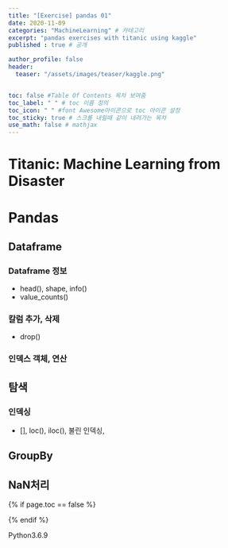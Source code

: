 ```yaml
---
title: "[Exercise] pandas 01"
date: 2020-11-09
categories: "MachineLearning" # 카테고리
excerpt: "pandas exercises with titanic using kaggle"
published : true # 공개

author_profile: false
header:
  teaser: "/assets/images/teaser/kaggle.png"


toc: false #Table Of Contents 목차 보여줌
toc_label: " " # toc 이름 정의
toc_icon: " " #font Awesome아이콘으로 toc 아이콘 설정
toc_sticky: true # 스크롤 내릴때 같이 내려가는 목차
use_math: false # mathjax
---
```


# Titanic: Machine Learning from Disaster

# Pandas

## Dataframe

### Dataframe 정보

- head(), shape, info()
- value_counts()

### 칼럼 추가, 삭제

- drop()

### 인덱스 객체, 연산

## 탐색

### 인덱싱

- [], loc(), iloc(), 불린 인덱싱,

## GroupBy

## NaN처리

{% if page.toc == false %}
<style>
.page {
  padding-right:0px;
}
</style>
{% endif %}

<span><span class="Python"><i class="fab fa-python"></i> Python</span><span class="PythonVer">3.6.9</span></span>&nbsp;&nbsp;

<script src="https://gist.github.com/ownit4137/53c8749e8300ec211f3672f482624f6a.js"></script>

<style>
.gist iframe.render-viewer{
  height:100vh;
}
</style>
